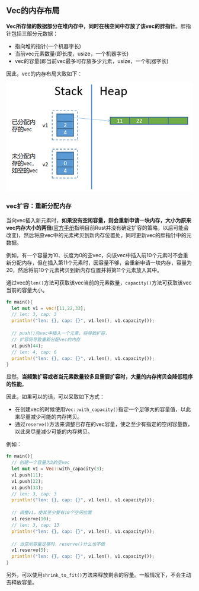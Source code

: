 ## Vec的内存布局

**Vec所存储的数据部分在堆内存中，同时在栈空间中存放了该vec的胖指针**。胖指针包括三部分元数据：

- 指向堆的指针(一个机器字长)  
- 当前vec元素数量(即长度，usize，一个机器字长)  
- vec的容量(即当前vec最多可存放多少元素，usize，一个机器字长)  

因此，vec的内存布局大致如下：  

![](1608883508620.png)

### vec扩容：重新分配内存

当向vec插入新元素时，**如果没有空闲容量，则会重新申请一块内存，大小为原来vec内存大小的两倍**([官方手册](https://doc.rust-lang.org/std/vec/struct.Vec.html#guarantees)指明目前Rust并没有确定扩容的策略，以后可能会改变)，然后将原vec中的元素拷贝到新内存位置处，同时更新vec的胖指针中的元数据。

例如，有一个容量为10、长度为0的空vec，向该vec中插入前10个元素时不会重新分配内存，但在插入第11个元素时，因容量不够，会重新申请一块内存，容量为20，然后将前10个元素拷贝到新内存位置并将第11个元素放入其中。

通过vec的`len()`方法可获取该vec当前的元素数量，`capacity()`方法可获取该vec当前的容量大小。

```rust
fn main(){
  let mut v1 = vec![11,22,33];
  // len: 3, cap: 3
  println!("len: {}, cap: {}", v1.len(), v1.capacity());
  
  // push()向vec中插入一个元素，将导致扩容，
  // 扩容将导致重新分配vec的内存
  v1.push(44);
  // len: 4, cap: 6
  println!("len: {}, cap: {}", v1.len(), v1.capacity());
}
```

显然，**当频繁扩容或者当元素数量较多且需要扩容时，大量的内存拷贝会降低程序的性能**。

因此，如果可以的话，可以采取如下方式：

- 在创建vec的时候使用`Vec::with_capacity()`指定一个足够大的容量值，以此来尽量减少可能的内存拷贝。
- 通过`reserve()`方法来调整已存在的vec容量，使之至少有指定的空闲容量数，以此来尽量减少可能的内存拷贝。

例如：

```rust
fn main(){
  // 创建一个容量为3的空vec
  let mut v1 = Vec::with_capacity(3);
  v1.push(11);
  v1.push(22);
  v1.push(33);
  // len: 3, cap: 3
  println!("len: {}, cap: {}", v1.len(), v1.capacity());

  // 调整v1，使其至少要有10个空闲位置
  v1.reserve(10);
  // len: 3, cap: 13
  println!("len: {}, cap: {}", v1.len(), v1.capacity());
  
  // 当空闲容量足够时，reserve()什么也不做
  v1.reserve(5);
  println!("len: {}, cap: {}", v1.len(), v1.capacity());
}
```

另外，可以使用`shrink_to_fit()`方法来释放剩余的容量。一般情况下，不会主动去释放容量。



